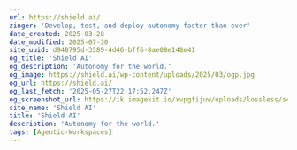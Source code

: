 ```yaml
---
url: https://shield.ai/
zinger: 'Develop, test, and deploy autonomy faster than ever'
date_created: 2025-03-28
date_modified: 2025-07-30
site_uuid: d948795d-3589-4d46-bff6-8ae08e148e41
og_title: 'Shield AI'
og_description: 'Autonomy for the world.'
og_image: https://shield.ai/wp-content/uploads/2025/03/ogp.jpg
og_url: https://shield.ai/
og_last_fetch: '2025-05-27T22:17:52.247Z'
og_screenshot_url: https://ik.imagekit.io/xvpgfijuw/uploads/lossless/screenshots/20250527_Shield_AI_og_screenshot.jpeg
site_name: 'Shield AI'
title: 'Shield AI'
description: 'Autonomy for the world.'
tags: [Agentic-Workspaces]
---
```


